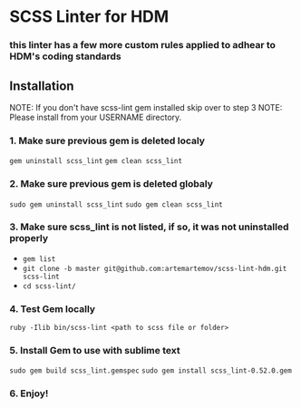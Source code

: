 # SCSS Linter for HDM
### this linter has a few more custom rules applied to adhear to HDM's coding standards


## Installation

NOTE: If you don't have scss-lint gem installed skip over to step 3
NOTE: Please install from your USERNAME directory. 

### 1. Make sure previous gem is deleted localy
`gem uninstall scss_lint`
`gem clean scss_lint`

### 2. Make sure previous gem is deleted globaly
`sudo gem uninstall scss_lint`
`sudo gem clean scss_lint`

### 3. Make sure  scss_lint is not listed, if so, it was not uninstalled properly
 - `gem list`
 - `git clone -b master git@github.com:artemartemov/scss-lint-hdm.git scss-lint`
 - `cd scss-lint/`
 
### 4. Test Gem locally
`ruby -Ilib bin/scss-lint <path to scss file or folder>`

### 5. Install Gem to use with sublime text
`sudo gem build scss_lint.gemspec`
`sudo gem install scss_lint-0.52.0.gem`

### 6. Enjoy! 
